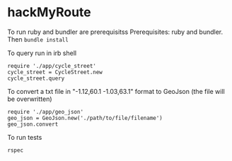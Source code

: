 # hackMyRoute
To run ruby and bundler are prerequisitss
Prerequisites: ruby and bundler.  Then `bundle install`

To query run in irb shell

    require './app/cycle_street'
    cycle_street = CycleStreet.new
    cycle_street.query

To convert a txt file in "-1.12,60.1 -1.03,63.1" format to GeoJson (the file will be overwritten)

    require './app/geo_json'
    geo_json = GeoJson.new('./path/to/file/filename')
    geo_json.convert

To run tests

    rspec
